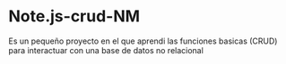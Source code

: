 # Note.js-crud-NM
Es un pequeño proyecto en el que aprendi las funciones basicas (CRUD) para interactuar con una base de datos no relacional 
